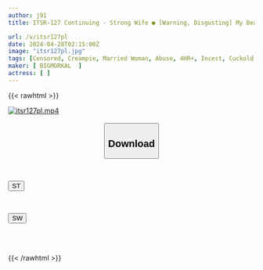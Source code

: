```yaml
---
author: j91
title: ITSR-127 Continuing - Strong Wife ● [Warning, Disgusting] My Beautiful And Chaste Wife, Who I Was Proud Of, Was Raped... It Was A Relative Who Raped Me.

url: /v/itsr127pl
date: 2024-04-28T02:15:00Z
image: "itsr127pl.jpg"
tags: [Censored, Creampie, Married Woman, Abuse, 4HR+, Incest, Cuckold	]
maker: [ BIGMORKAL  ]
actress: [ ]
---
```



{{< rawhtml >}}

<div class="video" data-videoid="pMprD4V6YZUVem">
    <a href="javascript:;">
        <img src="/v/itsr127pl/itsr127pl.jpg" width="WIDTH" height="HEIGHT" alt="itsr127pl.mp4" loading="lazy">
    </a>
</div>

<script type="text/javascript" src="https://j91.asia/asset/on-demand-st.js"></script>

<br>
  <link rel="stylesheet" href="https://j91.asia/asset/bs5.css">
  
  <center>
  <button class="btn btn-primary" type="button" data-bs-toggle="collapse" data-bs-target=".multi-collapse" aria-expanded="false" aria-controls="multiCollapseExample1 multiCollapseExample2"><h2>Download</h2></button></center>
</p>
<div class="row">
  <div class="col">
    <div class="collapse multi-collapse" id="multiCollapseExample1">
      <div class="card card-body">
	      	      <br>
<div class="buttons">  
<p><a href="https://streamtape.to/v/pMprD4V6YZUVem" target="_blank"><button class="btn-hover color-3"><i class="fa fa-download"></i> ST</button></a></p></div>
    </div>
  </div>
</div>
  <div class="col">
    <div class="collapse multi-collapse" id="multiCollapseExample2">
      <div class="card card-body">
	      <br>
<div class="buttons">
<p><a href="https://swhoi.com/pce9yhu6iqwq" target="_blank"><button class="btn-hover color-8"><i class="fa fa-download"></i> SW</button></a></p></div>
<br><br>
      </div>
    </div>
  </div>
</div>

{{< /rawhtml >}}